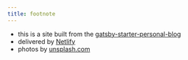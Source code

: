 ```yaml
---
title: footnote
---
```


* this is a site built from the [gatsby-starter-personal-blog](https://github.com/greglobinski/gatsby-starter-personal-blog)
* delivered by [Netlify](https://www.netlify.com/)
* photos by [unsplash.com](https://unsplash.com)

